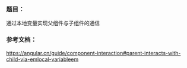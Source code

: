 ### 题目：

通过本地变量实现父组件与子组件的通信

### 参考文档：
 
https://angular.cn/guide/component-interaction#parent-interacts-with-child-via-emlocal-variableem
